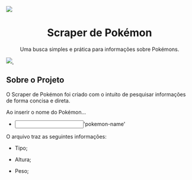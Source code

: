 <img src = 'https://i0.wp.com/multarte.com.br/wp-content/uploads/2019/03/pokemon-png-logo.png?fit=2000%2C736&ssl=1'>

<h1 align = "center">Scraper de Pokémon</h1>
<p align = "center">Uma busca simples e prática para informações sobre Pokémons.</p>

<a align = "center" href = 'https://nodejs.org/en/download/'>
 <img src = 'https://img.shields.io/badge/node-js-brightgreen'>
</a>

<img src = ''>

<h2>Sobre o Projeto</h2>
 
<p>O Scraper de Pokémon foi criado com o intuito de pesquisar informações de forma concisa e direta.</p>
<p>Ao inserir o nome do Pokémon...</p>

<ul>
 <li>
  <input type = "text">'pokemon-name'</input>
 </li>
</ul>
            
<p>O arquivo traz as seguintes informações:<p>
 
 <ul>
  <li>
   <p>Tipo;</p>
  </li>
  <li>
   <p>Altura;</p>
  </li>
  <li>
   <p>Peso;</p>
  </li>
 </ul>
 
